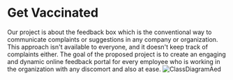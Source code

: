 # Get Vaccinated
Our project is about the feedback box  which is the conventional way to communicate complaints or suggestions in any company or organization.
This approach isn't available to everyone, and it doesn't keep track of complaints either.
The goal of the proposed project is to create an engaging and dynamic online feedback portal for every employee who is working in the organization with any discomort and also at ease.
![ClassDiagramAed](https://user-images.githubusercontent.com/114035799/206918955-513899ec-fa23-46a9-a64e-bc299fd2db44.png)
